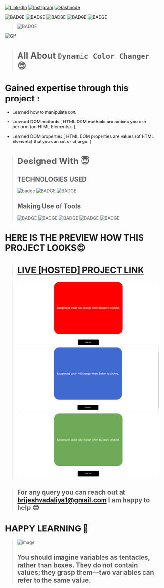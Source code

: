 
<!-- Social Links -->

[![LinkedIn][linkedin-shield]][linkedin-url]
[![Instagram][instagram-shield]][instagram-url]
[![Hashnode][hashnode-shield]][hashnode-url]

![BADGE](https://img.shields.io/badge/CORE_JAVASCRIPT-PROJECT-lightgrey)
![BADGE](https://img.shields.io/badge/LCO--INEURON-HITESH%20CHOUDHARY-lightgrey)
![BADGE](https://img.shields.io/badge/INEURON-FULL--STACK--JAVASCRIPT--WEBDEVELOPMENT-lightgrey)
![BADGE](https://img.shields.io/badge/HTML-CSS-lightgrey)
![BADGE](https://img.shields.io/badge/JAVASCRIPT-lightgrey)
>![BADGE](https://img.shields.io/badge/MADE%20WITH%20FUN%20BY-BRIJESH%20VADALIA-blue)


![Gif](https://cdn.hashnode.com/res/hashnode/image/upload/v1609865669335/9c_vcrn-E.gif)

> # All About `Dynamic Color Changer` 😎

# **Gained expertise through this project :**

- Learned how to manipulate `DOM`.

- Learned DOM methods [ HTML DOM methods are actions you can perform (on HTML Elements). ].

- Learned DOM properties [ HTML DOM properties are values (of HTML Elements) that you can set or change. ]



># Designed With 😇
>## TECHNOLOGIES USED 
>![badge](https://img.shields.io/badge/HTML5-HTML5-orange)
![BADGE](https://img.shields.io/badge/CSS3-CSS3-blue)
![BADGE](https://img.shields.io/badge/JAVASCRIPT-JAVASCRIPT-yellow)
>## Making Use of Tools
>![BADGE](https://img.shields.io/badge/GOOGLE-CHROME-blue)
>![BADGE](https://img.shields.io/badge/GIT-HUB-lightgrey)
>![BADGE](https://img.shields.io/badge/VS-CODE-blue)
>![BADGE](https://img.shields.io/badge/GIT-GIT-orange)
>![BADGE](https://img.shields.io/badge/NETLIFY-NETLIFY-blue)


# HERE IS THE PREVIEW HOW THIS PROJECT LOOKS😍
># [LIVE [HOSTED] PROJECT LINK](https://brijesh8128-see-what-you-type-dynamic.netlify.app/ "See what you type dynamic")

>![Screenshot](./Screenshot/screenshot-1.png)
>![Screenshot](./Screenshot/screenshot-2.png)
>![Screenshot](./Screenshot/screenshot-3.png)





>## For any query you can reach out at brijeshvadaliya1@gmail.com I am happy to help 😎

# HAPPY LEARNING 🤩
>![image](https://raw.githubusercontent.com/ikeyurp/ikeyurp/master/src/Comp-Man.gif)
>## You should imagine variables as tentacles, rather than boxes. They do not contain values; they grasp them—two variables can refer to the same value.









<!-- Linkedin -->

[linkedin-shield]: https://img.shields.io/badge/-LinkedIn-black.svg?style=for-the-badge&logo=linkedin&colorB=0B5FBB
[linkedin-url]: https://www.linkedin.com/in/brijesh-vadaliya-16b3a2202/

<!-- Instagram -->

[instagram-shield]: https://img.shields.io/badge/Instagram-%23E4405F.svg?style=for-the-badge&logo=Instagram&logoColor=white
[instagram-url]: https://www.instagram.com/brijesh_vadaliya_8128/


<!-- Hashnode -->

[hashnode-shield]: https://img.shields.io/badge/Hashnode-2962FF?style=for-the-badge&logo=hashnode&logoColor=white
[hashnode-url]: https://brijeshvadaliya8128.hashnode.dev/




